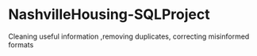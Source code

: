 # NashvilleHousing-SQLProject
Cleaning useful information ,removing duplicates, correcting misinformed formats
